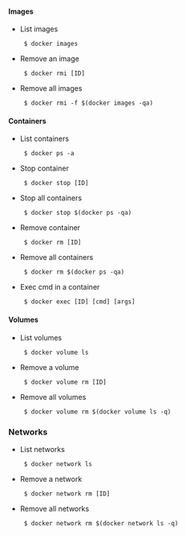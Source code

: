 #### Images
 - List images<br>

		$ docker images
 - Remove an image

		$ docker rmi [ID]
 - Remove all images

		$ docker rmi -f $(docker images -qa)
#### Containers
 - List containers

		$ docker ps -a
 - Stop container

		$ docker stop [ID]
 - Stop all containers

		$ docker stop $(docker ps -qa)
 - Remove container

		$ docker rm [ID]
 - Remove all containers

		$ docker rm $(docker ps -qa)
 - Exec cmd in a container

		$ docker exec [ID] [cmd] [args]
#### Volumes
 - List volumes

		$ docker volume ls
 - Remove a volume

		$ docker volume rm [ID]
 - Remove all volumes

		$ docker volume rm $(docker volume ls -q)
### Networks
 - List networks

		$ docker network ls
 - Remove a network

		$ docker network rm [ID]
 - Remove all networks

		$ docker network rm $(docker network ls -q)